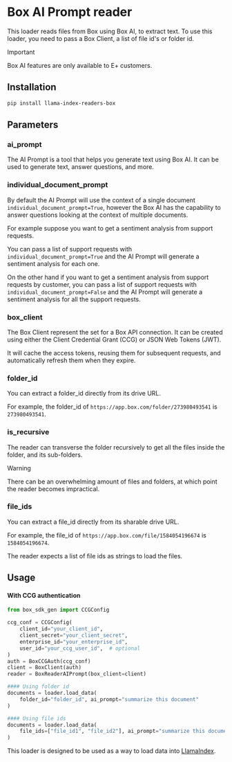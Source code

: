 # Box AI Prompt reader

This loader reads files from Box using Box AI, to extract text.
To use this loader, you need to pass a Box Client, a list of file id's or folder id.

> [!IMPORTANT]
> Box AI features are only available to E+ customers.

## Installation

```bash
pip install llama-index-readers-box
```

## Parameters

### ai_prompt

The AI Prompt is a tool that helps you generate text using Box AI. It can be used to generate text, answer questions, and more.

### individual_document_prompt

By default the AI Prompt will use the context of a single document `individual_document_prompt=True`, however the Box AI has the capability to answer questions looking at the context of multiple documents.

For example suppose you want to get a sentiment analysis from support requests.

You can pass a list of support requests with `individual_document_prompt=True` and the AI Prompt will generate a sentiment analysis for each one.

On the other hand if you want to get a sentiment analysis from support requests by customer, you can pass a list of support requests with `individual_document_prompt=False` and the AI Prompt will generate a sentiment analysis for all the support requests.

### box_client

The Box Client represent the set for a Box API connection. It can be created using either the Client Credential Grant (CCG) or JSON Web Tokens (JWT).

It will cache the access tokens, reusing them for subsequent requests, and automatically refresh them when they expire.

### folder_id

You can extract a folder_id directly from its drive URL.

For example, the folder_id of `https://app.box.com/folder/273980493541` is `273980493541`.

### is_recursive

The reader can transverse the folder recursively to get all the files inside the folder, and its sub-folders.

> [!WARNING]
> There can be an overwhelming amount of files and folders, at which point the reader becomes impractical.

### file_ids

You can extract a file_id directly from its sharable drive URL.

For example, the file_id of `https://app.box.com/file/1584054196674` is `1584054196674`.

The reader expects a list of file ids as strings to load the files.

<!---
### query_string

You can also filter the files by the query string e.g.: `query_string="name contains 'test'"`
It gives more flexibility to filter the documents. More info: https://developers.google.com/drive/api/v3/search-files
--->

## Usage

#### With CCG authentication

```python
from box_sdk_gen import CCGConfig

ccg_conf = CCGConfig(
    client_id="your_client_id",
    client_secret="your_client_secret",
    enterprise_id="your_enterprise_id",
    user_id="your_ccg_user_id",  # optional
)
auth = BoxCCGAuth(ccg_conf)
client = BoxClient(auth)
reader = BoxReaderAIPrompt(box_client=client)

#### Using folder id
documents = loader.load_data(
    folder_id="folder_id", ai_prompt="summarize this document"
)

#### Using file ids
documents = loader.load_data(
    file_ids=["file_id1", "file_id2"], ai_prompt="summarize this document"
)
```

This loader is designed to be used as a way to load data into [LlamaIndex](https://github.com/run-llama/llama_index/tree/main/llama_index).
